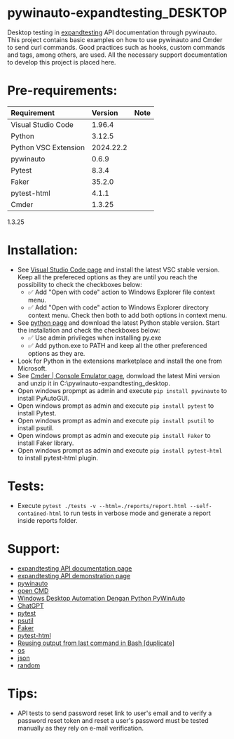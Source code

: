 # pywinauto-expandtesting_DESKTOP

Desktop testing in [expandtesting](https://practice.expandtesting.com/notes/api/api-docs/) API documentation through pywinauto. This project contains basic examples on how to use pywinauto and Cmder to send curl commands. Good practices such as hooks, custom commands and tags, among others, are used. All the necessary support documentation to develop this project is placed here. 

# Pre-requirements:

| Requirement                     | Version                     | Note                      |
| :------------------------------ |:----------------------------| :------------------------ |
| Visual Studio Code              | 1.96.4                      |                           |
| Python                          | 3.12.5                      |                           |
| Python VSC Extension            | 2024.22.2                   |                           |
| pywinauto                       | 0.6.9                       |                           | 
| Pytest                          | 8.3.4                       |                           |
| Faker                           | 35.2.0                      |                           |
| pytest-html                     | 4.1.1                       |                           |
| Cmder                           | 1.3.25                      |                           |

1.3.25

# Installation:

- See [Visual Studio Code page](https://code.visualstudio.com/) and install the latest VSC stable version. Keep all the prefereced options as they are until you reach the possibility to check the checkboxes below: 
  - :white_check_mark: Add "Open with code" action to Windows Explorer file context menu. 
  - :white_check_mark: Add "Open with code" action to Windows Explorer directory context menu.
Check then both to add both options in context menu.
- See [python page](https://www.python.org/downloads/) and download the latest Python stable version. Start the installation and check the checkboxes below: 
  - :white_check_mark: Use admin privileges when installing py.exe 
  - :white_check_mark: Add python.exe to PATH
and keep all the other preferenced options as they are.
- Look for Python in the extensions marketplace and install the one from Microsoft.
- See [Cmder | Console Emulator page](https://cmder.app/), donwload the latest Mini version and unzip it in C:\pywinauto-expandtesting_desktop. 
- Open windows propmpt as admin and execute ```pip install pywinauto``` to install PyAutoGUI.
- Open windows prompt as admin and execute ```pip install pytest``` to install Pytest.
- Open windows prompt as admin and execute ```pip install psutil``` to install psutil.
- Open windows prompt as admin and execute ```pip install Faker``` to install Faker library.
- Open windows prompt as admin and execute ```pip install pytest-html``` to install pytest-html plugin.

# Tests:

- Execute ```pytest ./tests -v --html=./reports/report.html --self-contained-html``` to run tests in verbose mode and generate a report inside reports folder.

# Support:

- [expandtesting API documentation page](https://practice.expandtesting.com/notes/api/api-docs/)
- [expandtesting API demonstration page](https://www.youtube.com/watch?v=bQYvS6EEBZc)
- [pywinauto](https://pypi.org/project/pywinauto/)
- [open CMD](https://github.com/pywinauto/pywinauto/issues/559)
- [Windows Desktop Automation Dengan Python PyWinAuto](https://www.youtube.com/playlist?list=PL8q4s70ndvwf3h_3px7s0X-7xGv7zXbwc)
- [ChatGPT](https://chatgpt.com/)
- [pytest](https://pypi.org/project/pytest/)
- [psutil](https://pypi.org/project/psutil/)
- [Faker](https://pypi.org/project/Faker/)
- [pytest-html](https://pypi.org/project/pytest-html/)
- [Reusing output from last command in Bash [duplicate]](https://stackoverflow.com/a/48398357)
- [os](https://docs.python.org/3/library/os.html)
- [json](https://docs.python.org/3/library/json.html)
- [random](https://docs.python.org/3/library/random.html)

# Tips:

- API tests to send password reset link to user's email and to verify a password reset token and reset a user's password must be tested manually as they rely on e-mail verification.


<!-- https://curl.se/windows/ -->